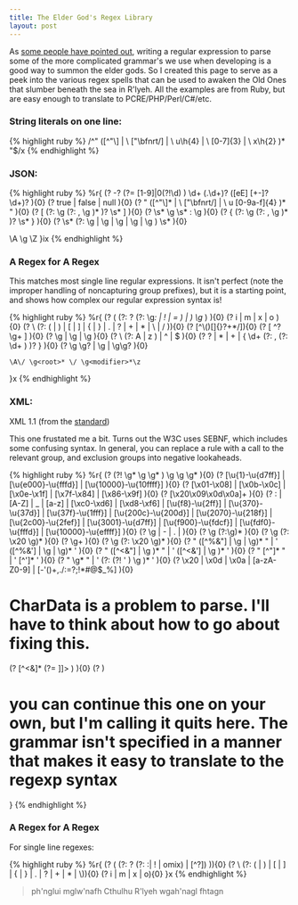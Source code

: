 ```yaml
---
title: The Elder God's Regex Library
layout: post
---
```

As [some people have pointed out](http://stackoverflow.com/a/1732454), writing a regular expression to parse some of the more complicated grammar's we use when developing is a good way to summon the elder gods. So I created this page to serve as a peek into the various regex spells that can be used to awaken the Old Ones that slumber beneath the sea in R'lyeh. All the examples are from Ruby, but are easy enough to translate to PCRE/PHP/Perl/C#/etc.

### String literals on one line:

{% highlight ruby %}
/^" ([^"\\] | \\ ["\\bfnrt\/] | \\ u\h{4} | \\ [0-7]{3} | \\ x\h{2} )* "$/x
{% endhighlight %}

### JSON:

{% highlight ruby %}
%r{
  (?<number>    -? (?= [1-9]|0(?!\d) ) \d+ (\.\d+)? ([eE] [+-]? \d+)? ){0}
  (?<boolean>   true | false | null ){0}
  (?<string>    " ([^"\\]* | \\ ["\\bfnrt\/] | \\ u [0-9a-f]{4} )* " ){0}
  (?<array>     \[  (?:  \g<json>  (?: , \g<json>  )*  )?  \s* \] ){0}
  (?<pair>      \s* \g<string> \s* : \g<json>  ){0}
  (?<object>    \{  (?:  \g<pair>  (?: , \g<pair>  )*  )?  \s* \} ){0}
  (?<json>      \s* (?: \g<number> | \g<boolean> | \g<string> | \g<array> | \g<object> ) \s* ){0}

  \A \g<json> \Z
}ix
{% endhighlight %}

### A Regex for A Regex

This matches most single line regular expressions. It isn't perfect (note the improper handling of noncapturing group prefixes), but it is a starting point, and shows how complex our regular expression syntax is!

{% highlight ruby %}
%r{
    (?<group>       \( (?: \? (?: \g<modifier>*: | ! | = ) | ) \g<root>* \) ){0}
    (?<modifier>    i | m | x | o ){0}
    (?<escaped>     \\ (?: \( | \) | \[ | \] | \{ | \} | \. | \? | \+ | \* | \\ | \/ )){0}
    (?<raw>         [^\\\(\)\[\]\{\}\?\+\*\/]){0}
    (?<class>       \[ \^? \g<raw>+ \] ){0}
    (?<matcher>     \g<escaped> | \g<raw> | \g<class> ){0}
    (?<anchor>      \\ (?: A | z ) | \^ | \$ ){0}
    (?<quantifier>  \? | \* | \+ | \{ \d+ (?: , (?: \d+ ) )? \} ){0}
    (?<root>        \g<matcher> \g<quantifier>? | \g<anchor> | \g<group>\g<quantifier>? ){0}

    \A\/ \g<root>* \/ \g<modifier>*\z
}x
{% endhighlight %}

### XML:

XML 1.1 (from the [standard](http://www.w3.org/TR/xml11/))

This one frustated me a bit. Turns out the W3C uses SEBNF, which includes some confusing syntax. In general, you can replace a rule with a call to the relevant group, and exclusion groups into negative lookaheads.

{% highlight ruby %}
%r{
  (?<document>        (?! \g<Char>* \g<RestrictedChar> \g<Char>* )
                      \g<prolog> \g<element> \g<Misc>* ){0}
  (?<Char>            [\u{1}-\u{d7ff}] | [\u{e000}-\u{fffd}] | [\u{10000}-\u{10ffff}] ){0}
  (?<RestrictedChar> [\x01-\x08] | [\x0b-\x0c] | [\x0e-\x1f] | [\x7f-\x84] | [\x86-\x9f] ){0}
  (?<Whitespace>      [\x20\x09\x0d\x0a]+ ){0}
  (?<NameStartChar> : | [A-Z] | _ | [a-z] | [\xc0-\xd6] | [\xd8-\xf6] | [\u{f8}-\u{2ff}]
    | [\u{370}-\u{37d}] | [\u{37f}-\u{1fff}] | [\u{200c}-\u{200d}] | [\u{2070}-\u{218f}]
    | [\u{2c00}-\u{2fef}] | [\u{3001}-\u{d7ff}] | [\u{f900}-\u{fdcf}] | [\u{fdf0}-\u{fffd}]
    | [\u{10000}-\u{effff}] ){0}
  (?<NameChar>       \g<NameStartChar> | - | \. |  ){0}
  (?<Name>           \g<NameStartChar> (?:\g<NameChar>)* ){0}
  (?<Names>          \g<Name> (?: \x20 \g<Name>)* ){0}
  (?<NameToken>      \g<NameChar>+ ){0}
  (?<NameTokens>     \g<NameToken> (?: \x20 \g<NameToken>)* ){0}
  (?<EntityValue>    " ([^%&"] | \g<PEReference> | \g<Reference>)* "
    |                ' ([^%&'] | \g<PEReference> | \g<Reference>)* ' ){0}
  (?<AttValue>       " ([^<&"] | \g<Reference> )* "
    |                ' ([^<&'] | \g<Reference> )* ' ){0}
  (?<SystemLiteral>  " [^"]* " | ' [^']* ' ){0}
  (?<PubidLiteral>   " \g<PubidChar>* " | ' (?: (?! ' ) \g<PubidChar> )* ' ){0}
  (?<PubidChar>      \x20 | \x0d | \x0a | [a-zA-Z0-9] | [-'()+,./:=?;!*#@$_%] ){0}
  # CharData is a problem to parse. I'll have to think about how to go about fixing this.
  (?<CharData>       [^<&]* (?= \]\]> ) ){0}
  (?<Comment>        <!-- ((\g<Char> - -) | (- )) -->)

  # you can continue this one on your own, but I'm calling it quits here. The grammar isn't specified in a manner that makes it easy to translate to the regexp syntax
}
{% endhighlight %}

### A Regex for A Regex

For single line regexes:

{% highlight ruby %}
%r{
    (?<group>    \( (?: \? (?: :| ! | omix) | [^?]) \)){0}
    (?<metachar> \\ (?: \( | \) | \[ | \] | \{ | \} | \. | \? | \+ | \* | \\)){0}
    (?<modifier> i | m | x | o){0}
}x
{% endhighlight %}

> ph'nglui mglw'nafh Cthulhu R'lyeh wgah'nagl fhtagn